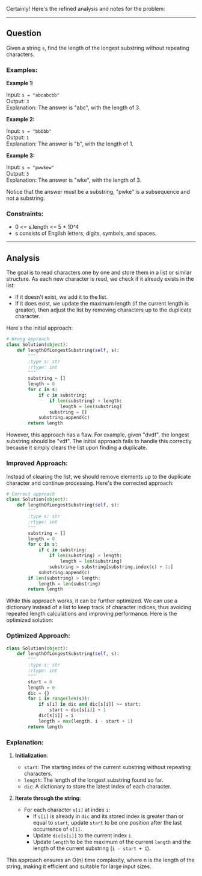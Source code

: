 Certainly! Here's the refined analysis and notes for the problem:

---

## Question

Given a string `s`, find the length of the longest substring without repeating characters.

### Examples:

**Example 1:**

Input: `s = "abcabcbb"`  
Output: `3`  
Explanation: The answer is "abc", with the length of 3.

**Example 2:**

Input: `s = "bbbbb"`  
Output: `1`  
Explanation: The answer is "b", with the length of 1.

**Example 3:**

Input: `s = "pwwkew"`  
Output: `3`  
Explanation: The answer is "wke", with the length of 3.

Notice that the answer must be a substring, "pwke" is a subsequence and not a substring.

### Constraints:

- 0 <= s.length <= 5 * 10^4
- s consists of English letters, digits, symbols, and spaces.

---

## Analysis

The goal is to read characters one by one and store them in a list or similar structure. As each new character is read, we check if it already exists in the list:

- If it doesn't exist, we add it to the list.
- If it does exist, we update the maximum length (if the current length is greater), then adjust the list by removing characters up to the duplicate character.

Here's the initial approach:

```python
# Wrong approach
class Solution(object):
    def lengthOfLongestSubstring(self, s):
        """
        :type s: str
        :rtype: int
        """
        substring = []
        length = 0
        for c in s:
            if c in substring:
                if len(substring) > length:
                    length = len(substring)
                substring = []
            substring.append(c)
        return length
```

However, this approach has a flaw. For example, given "dvdf", the longest substring should be "vdf". The initial approach fails to handle this correctly because it simply clears the list upon finding a duplicate.

### Improved Approach:

Instead of clearing the list, we should remove elements up to the duplicate character and continue processing. Here's the corrected approach:

```python
# Correct approach
class Solution(object):
    def lengthOfLongestSubstring(self, s):
        """
        :type s: str
        :rtype: int
        """
        substring = []
        length = 0
        for c in s:
            if c in substring:
                if len(substring) > length:
                    length = len(substring)
                substring = substring[substring.index(c) + 1:]
            substring.append(c)
        if len(substring) > length:
            length = len(substring)
        return length
```

While this approach works, it can be further optimized. We can use a dictionary instead of a list to keep track of character indices, thus avoiding repeated length calculations and improving performance. Here is the optimized solution:

### Optimized Approach:

```python
class Solution(object):
    def lengthOfLongestSubstring(self, s):
        """
        :type s: str
        :rtype: int
        """
        start = 0
        length = 0
        dic = {}
        for i in range(len(s)):
            if s[i] in dic and dic[s[i]] >= start:
                start = dic[s[i]] + 1
            dic[s[i]] = i
            length = max(length, i - start + 1)
        return length
```

### Explanation:

1. **Initialization**:
   - `start`: The starting index of the current substring without repeating characters.
   - `length`: The length of the longest substring found so far.
   - `dic`: A dictionary to store the latest index of each character.

2. **Iterate through the string**:
   - For each character `s[i]` at index `i`:
     - If `s[i]` is already in `dic` and its stored index is greater than or equal to `start`, update `start` to be one position after the last occurrence of `s[i]`.
     - Update `dic[s[i]]` to the current index `i`.
     - Update `length` to be the maximum of the current `length` and the length of the current substring (`i - start + 1`).

This approach ensures an O(n) time complexity, where n is the length of the string, making it efficient and suitable for large input sizes.